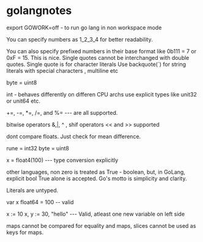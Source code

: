 # golangnotes

export GOWORK=off - to run go lang in non workspace mode

You can specify numbers as 1_2_3_4 for better readability.

You can also specify prefixed numbers in their base format like 0b111 = 7 or 0xF = 15. This is nice.
Single quotes cannot be interchanged with double quotes. Single quote is for character literals
Use backquote(`) for string literals with special characters , multiline etc

byte = uint8

int - behaves differently on differen CPU archs
use explicit types like unit32 or unit64 etc.

+=, -=, *=, /=, and %= --- are all supported.

bitwise operators &,|, ^ , shif operators << and >> supported

dont compare floats. Just check for mean difference.

rune = int32
byte = uint8

x = float4(100) --- type conversion explicitly

other languages, non zero is treated as True - boolean, but, in GoLang, explicit bool True alone is accepted.
Go's motto is simplicity and clarity.

Literals are untyped.

var x float64 = 100 -- valid

x := 10
x, y := 30, "hello" --- Valid, atleast one new variable on left side

maps cannot be compared for equality and maps, slices cannot be used as keys for maps.
